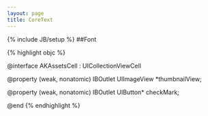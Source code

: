 ```yaml
---
layout: page
title: CoreText
---
```

{% include JB/setup %}
##Font

{% highlight objc %}

@interface AKAssetsCell : UICollectionViewCell

@property (weak, nonatomic) IBOutlet UIImageView *thumbnailView;

@property (weak, nonatomic) IBOutlet UIButton* checkMark;

@end
{% endhighlight %}
